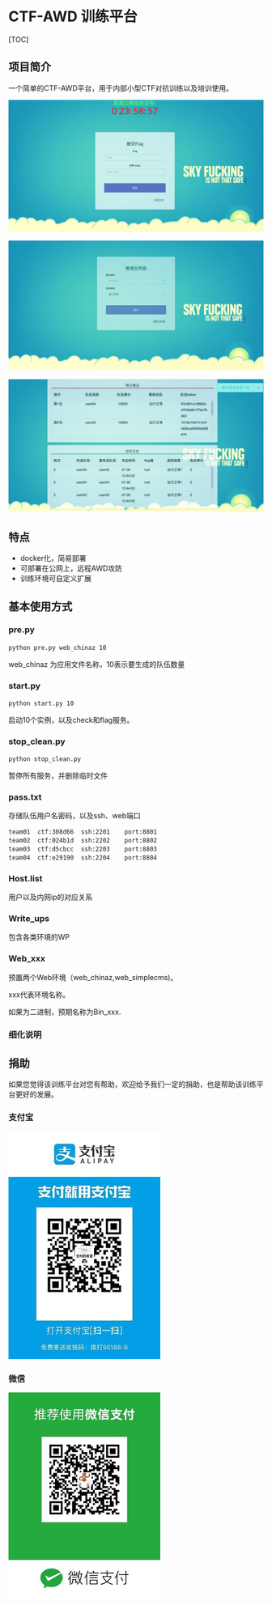 # CTF-AWD 训练平台

[TOC]

## 项目简介

一个简单的CTF-AWD平台，用于内部小型CTF对抗训练以及培训使用。

![1](img/1.png)

![2](img/2.png)



![](img/3.png)

## 特点

- docker化，简易部署
- 可部署在公网上，远程AWD攻防
- 训练环境可自定义扩展



## 基本使用方式

### pre.py

```bash
python pre.py web_chinaz 10
```

web_chinaz 为应用文件名称，10表示要生成的队伍数量



### start.py

```bash
python start.py 10 
```

启动10个实例，以及check和flag服务。



### stop_clean.py

```bash
python stop_clean.py
```

暂停所有服务，并删除临时文件



### pass.txt

存储队伍用户名密码，以及ssh、web端口

```bash
team01	ctf:308d66	ssh:2201	port:8801
team02	ctf:024b1d	ssh:2202	port:8802
team03	ctf:d5cbcc	ssh:2203	port:8803
team04	ctf:e29190	ssh:2204	port:8804
```



### Host.list

用户以及内网ip的对应关系



### Write_ups

包含各类环境的WP



### Web_xxx

预置两个Web环境（web_chinaz,web_simplecms)。

xxx代表环境名称。

如果为二进制，预期名称为Bin_xxx.



### 细化说明



## 捐助

如果您觉得该训练平台对您有帮助，欢迎给予我们一定的捐助，也是帮助该训练平台更好的发展。

### 支付宝

![zhifubao](img/zhifubao.jpeg)

### 微信

![wechat](img/wechat.jpeg)





